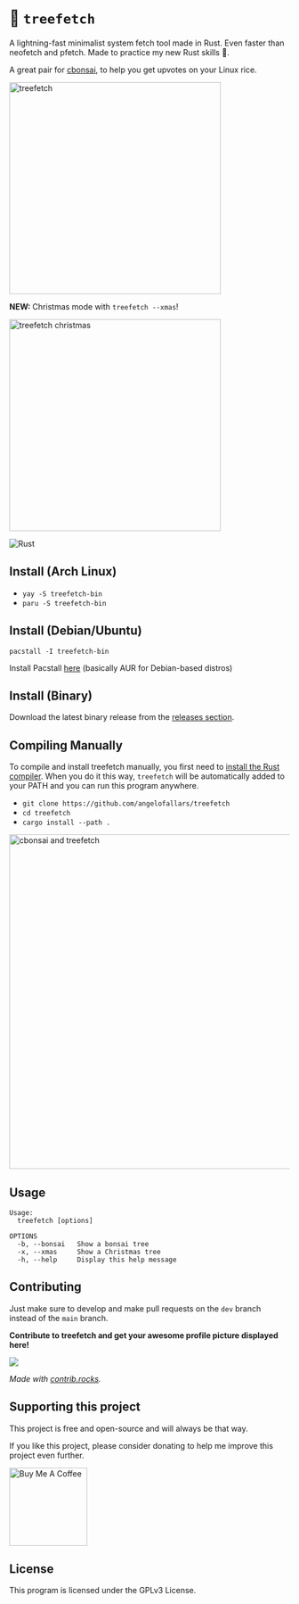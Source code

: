 # 🌳 `treefetch`

A lightning-fast minimalist system fetch tool made in Rust. Even faster than neofetch and pfetch. Made to practice my new Rust skills 🦀.

A great pair for [cbonsai](https://gitlab.com/jallbrit/cbonsai), to help you get upvotes on your Linux rice.

<img src="https://user-images.githubusercontent.com/39676098/145780007-f612ceff-7414-4bbe-af14-e2d48004ed9d.png" alt="treefetch" width=380px>

**NEW:** Christmas mode with `treefetch --xmas`!

<img src="https://user-images.githubusercontent.com/39676098/145915591-aff4cd4e-1792-4cac-b266-98575d6fa6b5.png" alt="treefetch christmas" width=380px>

![Rust](https://img.shields.io/badge/rust-%23000000.svg?style=for-the-badge&logo=rust&logoColor=white)

## Install (Arch Linux)

- `yay -S treefetch-bin`
- `paru -S treefetch-bin`

## Install (Debian/Ubuntu)

`pacstall -I treefetch-bin`

Install Pacstall [here](https://github.com/pacstall/pacstall) (basically AUR for Debian-based distros)

## Install (Binary)

Download the latest binary release from the [releases section](https://github.com/angelofallars/treefetch/releases).

## Compiling Manually

To compile and install treefetch manually, you first need to [install the Rust
compiler](https://www.rust-lang.org/tools/install). When you do it this way,
`treefetch` will be automatically added to your PATH and you can run this
program anywhere.

- `git clone https://github.com/angelofallars/treefetch`
- `cd treefetch`
- `cargo install --path .`

<img src="https://user-images.githubusercontent.com/39676098/145779840-59f1d0ef-7577-408c-a9fb-ce93b262c7df.png" alt="cbonsai and treefetch" width=600px>

## Usage

```
Usage:
  treefetch [options]

OPTIONS
  -b, --bonsai   Show a bonsai tree
  -x, --xmas     Show a Christmas tree
  -h, --help     Display this help message
```

## Contributing

Just make sure to develop and make pull requests on the `dev` branch instead of
the `main` branch.

**Contribute to treefetch and get your awesome profile picture displayed here!**

<a href="https://github.com/angelofallars/treefetch/graphs/contributors">
  <img src="https://contrib.rocks/image?repo=angelofallars/treefetch" />
</a>

*Made with [contrib.rocks](https://contrib.rocks).*

## Supporting this project

This project is free and open-source and will always be that way.

If you like this project, please consider donating to help me improve this project even further.

<a href="https://www.buymeacoffee.com/angelofallaria" target="_blank"><img src="https://cdn.buymeacoffee.com/buttons/default-orange.png" alt="Buy Me A Coffee" width="140"></a>

## License

This program is licensed under the GPLv3 License.
